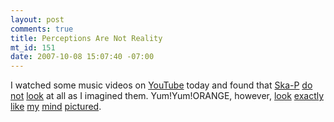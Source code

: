 ```yaml
--- 
layout: post
comments: true
title: Perceptions Are Not Reality
mt_id: 151
date: 2007-10-08 15:07:40 -07:00
---
```

I watched some music videos on [YouTube](http://en.wikipedia.org/wiki/YouTube) today and found that [Ska-P](http://en.wikipedia.org/wiki/Ska-P) [do](http://youtube.com/watch?v=Q-Iv7JqlTjw) [not](http://youtube.com/watch?v=cZhl8HU2WQI) [look](http://youtube.com/watch?v=o8EZXKp9gWg) at all as I imagined them.  Yum!Yum!ORANGE, however, [look](http://youtube.com/watch?v=0HJTa_ZPiw0) [exactly](http://youtube.com/watch?v=pSJdx95F_3U) [like](http://youtube.com/watch?v=92-w7P2aicM) [my](http://youtube.com/watch?v=M2uVcKZB3RM) [mind](http://youtube.com/watch?v=-pRyO2Ywx_M) [pictured](http://youtube.com/watch?v=YCJuqLO_a4g).
